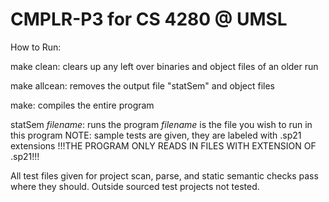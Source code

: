 # CMPLR-P3 for CS 4280 @ UMSL

How to Run:

make clean:
	clears up any left over binaries and object files of an older run

make allcean:
	removes the output file "statSem" and object files

make:
  compiles the entire program

statSem *filename*:
  runs the program *filename* is the file you wish to run in this program
  NOTE: sample tests are given, they are labeled with .sp21 extensions
	!!!THE PROGRAM ONLY READS IN FILES WITH EXTENSION OF .sp21!!!

All test files given for project scan, parse, and static semantic checks pass where they should. Outside sourced test projects not tested.
